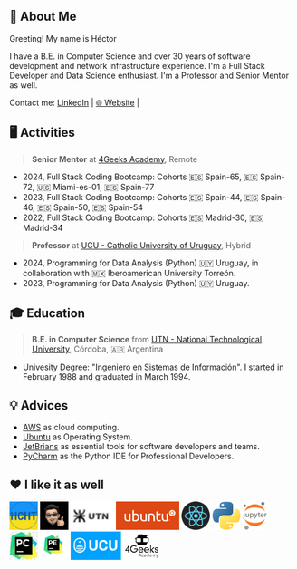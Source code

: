 ## 🚀 About Me

Greeting! My name is Héctor

I have a B.E. in Computer Science and over 30 years of software development and network infrastructure experience. I'm a Full Stack Developer and Data Science enthusiast. I'm a Professor and Senior Mentor as well.

Contact me: [LinkedIn](https://www.linkedin.com/in/hector-chocobar/) | [🌐 Website](https://chocobar.net) |

## 🖥️ Activities

> **Senior Mentor** at [4Geeks Academy](https://4geeksacademy.com/), Remote

- 2024, Full Stack Coding Bootcamp: Cohorts 🇪🇸 Spain-65, 🇪🇸 Spain-72, 🇺🇸 Miami-es-01, 🇪🇸 Spain-77
- 2023, Full Stack Coding Bootcamp: Cohorts 🇪🇸 Spain-44, 🇪🇸 Spain-46, 🇪🇸 Spain-50, 🇪🇸 Spain-54
- 2022, Full Stack Coding Bootcamp: Cohorts 🇪🇸 Madrid-30, 🇪🇸 Madrid-34

> **Professor** at [UCU - Catholic University of Uruguay](https://ucu.edu.uy), Hybrid

- 2024, Programming for Data Analysis (Python) 🇺🇾 Uruguay, in collaboration with 🇲🇽 Iberoamerican University Torreón.
- 2023, Programming for Data Analysis (Python) 🇺🇾 Uruguay.

## 🎓 Education

> **B.E. in Computer Science** from [UTN - National Technological University](https://www.utn.edu.ar/es/), Córdoba, 🇦🇷 Argentina

- Univesity Degree: "Ingeniero en Sistemas de Información". I started in February 1988 and graduated in March 1994.

## 💡 Advices

- [AWS](https://aws.amazon.com/) as cloud computing.
- [Ubuntu](https://ubuntu.com/download/desktop) as Operating System.
- [JetBrians](https://www.jetbrains.com/) as essential tools for software developers and teams.
- [PyCharm](https://www.jetbrains.com/pycharm/download/) as the Python IDE for Professional Developers.

## ❤️ I like it as well

<img src="./img/logo-hcht-uk.jpg"
     width="50" height="50"
     alt="I stand with Ukraine">
<img src="./img/gravatar-hector.png"
     height="50"
     alt="Avatar de Héctor">
<img src="./img/logo-utn.png"
     height="50"
     alt="Universidad Tecnológica Nacional">
<img src="./img/logo-ubuntu.png"
     height="50"
     alt="Logo Ubuntu">
<img src="./img/logo-reactjs.png"
     height="50"
     alt="Logo React">
<img src="./img/logo-python.png"
     height="50"
     alt="Logo Python">
<img src="./img/logo-jupyter.svg"
     height="50"
     alt="Logo Jupyter">
<img src="./img/logo-pycharm.jpeg"
     height="50"
     alt="Logo PyCharm">
<img src="./img/logo-pycharm-edu.jpeg"
     height="50"
     alt="Logo PyCharm">
<img src="./img/logo-ucu.png"
     height="50"
     alt="Logo Catholic University of Uruguay">
<img src="./img/logo-4geeks.png"
     height="50"
     alt="Logo 4Geeks Academy">

